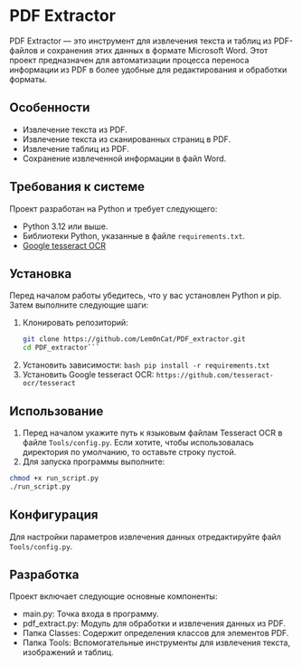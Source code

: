 # PDF Extractor

PDF Extractor — это инструмент для извлечения текста и таблиц из PDF-файлов и сохранения этих данных в формате Microsoft Word. Этот проект предназначен для автоматизации процесса переноса информации из PDF в более удобные для редактирования и обработки форматы.

## Особенности

- Извлечение текста из PDF.
- Извлечение текста из сканированных страниц в PDF.
- Извлечение таблиц из PDF.
- Сохранение извлеченной информации в файл Word.

## Требования к системе

Проект разработан на Python и требует следующего:
- Python 3.12 или выше.
- Библиотеки Python, указанные в файле `requirements.txt`.
- [Google tesseract OCR](https://github.com/tesseract-ocr/tesseract)

## Установка

Перед началом работы убедитесь, что у вас установлен Python и pip. Затем выполните следующие шаги:

1. Клонировать репозиторий:
   ```bash
   git clone https://github.com/Lem0nCat/PDF_extractor.git
   cd PDF_extractor```
2. Установить зависимости:
```bash pip install -r requirements.txt```
3. Установить Google tesseract OCR:
   `https://github.com/tesseract-ocr/tesseract`

## Использование

1. Перед началом укажите путь к языковым файлам Tesseract OCR в файле `Tools/config.py`. Если хотите, чтобы использовалась директория по умолчанию, то оставьте строку пустой.
2. Для запуска программы выполните:
  ```bash
  chmod +x run_script.py
  ./run_script.py
```

## Конфигурация

Для настройки параметров извлечения данных отредактируйте файл `Tools/config.py`.

## Разработка

Проект включает следующие основные компоненты:

* main.py: Точка входа в программу.
* pdf_extract.py: Модуль для обработки и извлечения данных из PDF.
* Папка Classes: Содержит определения классов для элементов PDF.
* Папка Tools: Вспомогательные инструменты для извлечения текста, изображений и таблиц.
